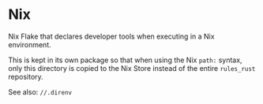 # Nix

Nix Flake that declares developer tools when executing in a Nix environment.

This is kept in its own package so that when using the Nix `path:` syntax, only
this directory is copied to the Nix Store instead of the entire `rules_rust`
repository.

See also: `//.direnv`
